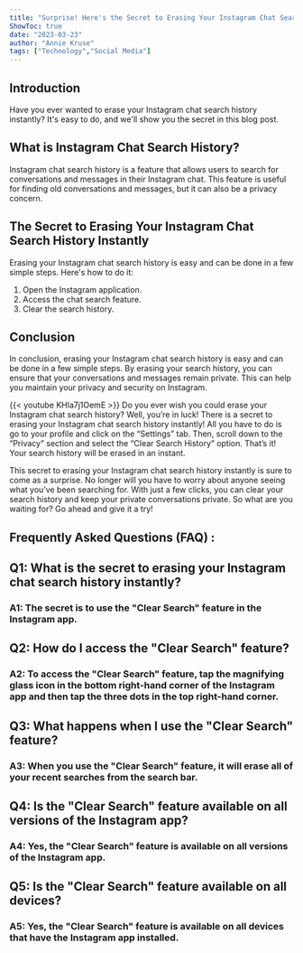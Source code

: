 ```yaml
---
title: "Surprise! Here's the Secret to Erasing Your Instagram Chat Search History Instantly!"
ShowToc: true 
date: "2023-03-23"
author: "Annie Kruse" 
tags: ["Technology","Social Media"]
---
```

## Introduction 
Have you ever wanted to erase your Instagram chat search history instantly? It's easy to do, and we'll show you the secret in this blog post. 

## What is Instagram Chat Search History? 
Instagram chat search history is a feature that allows users to search for conversations and messages in their Instagram chat. This feature is useful for finding old conversations and messages, but it can also be a privacy concern. 

## The Secret to Erasing Your Instagram Chat Search History Instantly 
Erasing your Instagram chat search history is easy and can be done in a few simple steps. Here's how to do it: 

1. Open the Instagram application. 
2. Access the chat search feature. 
3. Clear the search history. 

## Conclusion 
In conclusion, erasing your Instagram chat search history is easy and can be done in a few simple steps. By erasing your search history, you can ensure that your conversations and messages remain private. This can help you maintain your privacy and security on Instagram.

{{< youtube KHla7j1OemE >}} 
Do you ever wish you could erase your Instagram chat search history? Well, you’re in luck! There is a secret to erasing your Instagram chat search history instantly! All you have to do is go to your profile and click on the “Settings” tab. Then, scroll down to the “Privacy” section and select the “Clear Search History” option. That’s it! Your search history will be erased in an instant.

This secret to erasing your Instagram chat search history instantly is sure to come as a surprise. No longer will you have to worry about anyone seeing what you’ve been searching for. With just a few clicks, you can clear your search history and keep your private conversations private. So what are you waiting for? Go ahead and give it a try!

## Frequently Asked Questions (FAQ) :
<h2>Q1: What is the secret to erasing your Instagram chat search history instantly?</h2>

<h3>A1: The secret is to use the "Clear Search" feature in the Instagram app.</h3>

<h2>Q2: How do I access the "Clear Search" feature?</h2>

<h3>A2: To access the "Clear Search" feature, tap the magnifying glass icon in the bottom right-hand corner of the Instagram app and then tap the three dots in the top right-hand corner.</h3>

<h2>Q3: What happens when I use the "Clear Search" feature?</h2>

<h3>A3: When you use the "Clear Search" feature, it will erase all of your recent searches from the search bar.</h3>

<h2>Q4: Is the "Clear Search" feature available on all versions of the Instagram app?</h2>

<h3>A4: Yes, the "Clear Search" feature is available on all versions of the Instagram app.</h3>

<h2>Q5: Is the "Clear Search" feature available on all devices?</h2>

<h3>A5: Yes, the "Clear Search" feature is available on all devices that have the Instagram app installed.</h3>


